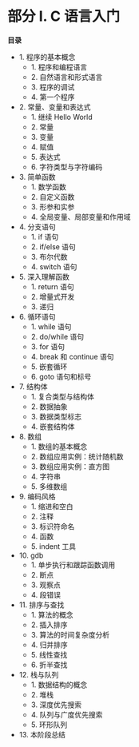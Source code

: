 # 部分 I. C 语言入门

**目录**

*   1\. 程序的基本概念
    *   1\. 程序和编程语言
    *   2\. 自然语言和形式语言
    *   3\. 程序的调试
    *   4\. 第一个程序
*   2\. 常量、变量和表达式
    *   1\. 继续 Hello World
    *   2\. 常量
    *   3\. 变量
    *   4\. 赋值
    *   5\. 表达式
    *   6\. 字符类型与字符编码
*   3\. 简单函数
    *   1\. 数学函数
    *   2\. 自定义函数
    *   3\. 形参和实参
    *   4\. 全局变量、局部变量和作用域
*   4\. 分支语句
    *   1\. if 语句
    *   2\. if/else 语句
    *   3\. 布尔代数
    *   4\. switch 语句
*   5\. 深入理解函数
    *   1\. return 语句
    *   2\. 增量式开发
    *   3\. 递归
*   6\. 循环语句
    *   1\. while 语句
    *   2\. do/while 语句
    *   3\. for 语句
    *   4\. break 和 continue 语句
    *   5\. 嵌套循环
    *   6\. goto 语句和标号
*   7\. 结构体
    *   1\. 复合类型与结构体
    *   2\. 数据抽象
    *   3\. 数据类型标志
    *   4\. 嵌套结构体
*   8\. 数组
    *   1\. 数组的基本概念
    *   2\. 数组应用实例：统计随机数
    *   3\. 数组应用实例：直方图
    *   4\. 字符串
    *   5\. 多维数组
*   9\. 编码风格
    *   1\. 缩进和空白
    *   2\. 注释
    *   3\. 标识符命名
    *   4\. 函数
    *   5\. indent 工具
*   10\. gdb
    *   1\. 单步执行和跟踪函数调用
    *   2\. 断点
    *   3\. 观察点
    *   4\. 段错误
*   11\. 排序与查找
    *   1\. 算法的概念
    *   2\. 插入排序
    *   3\. 算法的时间复杂度分析
    *   4\. 归并排序
    *   5\. 线性查找
    *   6\. 折半查找
*   12\. 栈与队列
    *   1\. 数据结构的概念
    *   2\. 堆栈
    *   3\. 深度优先搜索
    *   4\. 队列与广度优先搜索
    *   5\. 环形队列
*   13\. 本阶段总结